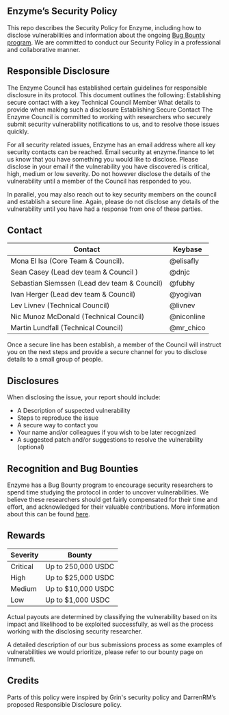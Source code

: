## Enzyme’s Security Policy

This repo describes the Security Policy for Enzyme, including how to disclose vulnerabilities and information about the ongoing [Bug Bounty program](https://immunefi.com/explore/). We are committed to conduct our Security Policy in a professional and collaborative manner. 

## Responsible Disclosure 
The Enzyme Council has established certain guidelines for responsible disclosure in its protocol. This document outlines the following:
Establishing secure contact with a key Technical Council Member 
What details to provide when making such a disclosure
Establishing Secure Contact
The Enzyme Council is committed to working with researchers who securely submit security vulnerability notifications to us, and to resolve those issues quickly. 

For all security related issues, Enzyme has an email address where all key security contacts can be reached. Email security at enzyme.finance to let us know that you have something you would like to disclose. Please disclose in your email if the vulnerability you have discovered is critical, high, medium or low severity. Do not however disclose the details of the vulnerability until a member of the Council has responded to you.

In parallel, you may also reach out to key security members on the council and establish a secure line. Again, please do not disclose any details of the vulnerability until you have had a response from one of these parties.

## Contact

| Contact                | Keybase             |
| ---------------------- | ----------------------- |
Mona El Isa (Core Team & Council).   | @elisafly
Sean Casey (Lead dev team & Council )  | @dnjc
Sebastian Siemssen (Lead dev team & Council) |  @fubhy
Ivan Herger (Lead dev team & Council)| @yogivan
Lev Livnev (Technical Council)| @livnev 
Nic Munoz McDonald (Technical Council) | @niconline 
Martin Lundfall (Technical Council) | @mr_chico



Once a secure line has been establish, a member of the Council will instruct you on the next steps and provide a secure channel for you to disclose details to a small group of people.

## Disclosures
When disclosing the issue, your report should include:
- A Description of suspected vulnerability
- Steps to reproduce the issue
- A secure way to contact you
- Your name and/or colleagues if you wish to be later recognized
- A suggested patch and/or suggestions to resolve the vulnerability (optional)

## Recognition and Bug Bounties
Enzyme has a Bug Bounty program to encourage security researchers to spend time studying the protocol in order to uncover vulnerabilities. We believe these researchers should get fairly compensated for their time and effort, and acknowledged for their valuable contributions. More information about this can be found [here](https://immunefi.com/explore/).

## Rewards
| Severity                | Bounty             |
| ---------------------- | ----------------------- |
Critical | Up to 250,000 USDC
High | Up to $25,000 USDC
Medium | Up to $10,000 USDC
Low | Up to $1,000 USDC

Actual payouts are determined by classifying the vulnerability based on its impact and likelihood to be exploited successfully, as well as the process working with the disclosing security researcher. 

A detailed description of our bus submissions process as some examples of vulnerabilities we would prioritize, please refer to our bounty page on Immunefi.

## Credits
Parts of this policy were inspired by Grin's security policy and DarrenRM’s proposed Responsible Disclosure policy.
